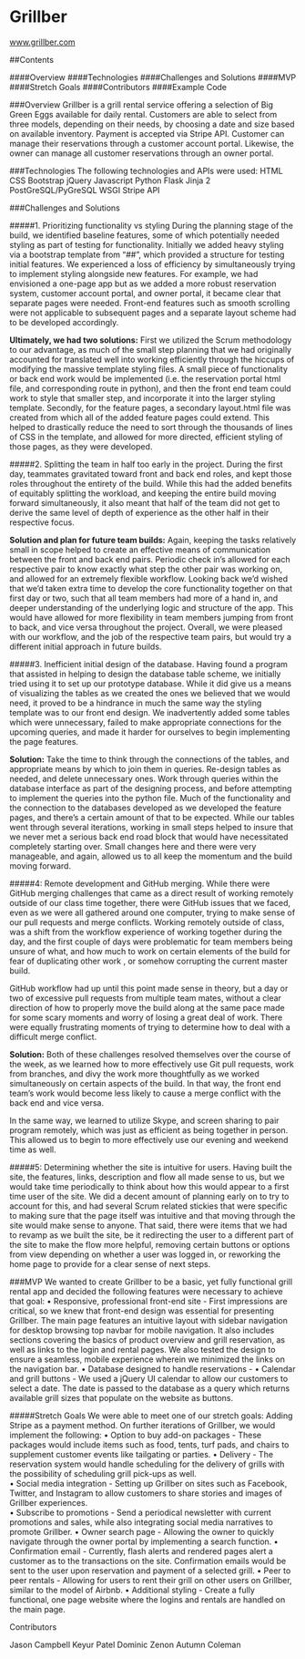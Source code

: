 # Grillber  

www.grillber.com

##Contents

####Overview 
####Technologies
####Challenges and Solutions 
####MVP 
####Stretch Goals
####Contributors 
####Example Code

###Overview 
Grillber is a grill rental service offering a selection of Big Green Eggs available for daily rental.  Customers are able to select from three models, depending on their needs, by choosing a date and size based on available inventory.  Payment is accepted via Stripe API.  Customer can manage their reservations through a customer account portal.  Likewise, the owner can manage all customer reservations through an owner portal.

###Technologies 
The following technologies and APIs were used:
HTML
CSS
Bootstrap
jQuery
Javascript
Python 
Flask
Jinja 2
PostGreSQL/PyGreSQL
WSGI
Stripe API

###Challenges and Solutions
 
#####1. Prioritizing functionality vs styling
During the planning stage of the build, we identified baseline features, some of which potentially needed styling as part of testing for functionality.  Initially we added heavy styling via a bootstrap template from “##”, which provided a structure for testing initial features.  We experienced a loss of efficiency by simultaneously trying to implement styling alongside new features.  For example, we had envisioned a one-page app but as we added a more robust reservation system, customer account portal, and owner portal, it became clear that separate pages were needed.  Front-end features such as smooth scrolling were not applicable to subsequent pages and a separate layout scheme had to be developed accordingly. 
 
**Ultimately, we had two solutions:**  First we utilized the Scrum methodology to our advantage, as much of the small step planning that we had originally accounted for translated well into working efficiently through the hiccups of modifying the massive template styling files.  A small piece of functionality or back end work would be implemented (i.e. the reservation portal html file, and corresponding route in python), and then the front end team could work to style that smaller step, and incorporate it into the larger styling template.  Secondly, for the feature pages, a secondary layout.html file was created from which all of the added feature pages could extend.  This helped to drastically reduce the need to sort through the thousands of lines of CSS in the template, and allowed for more directed, efficient styling of those pages, as they were developed.
 
#####2. Splitting the team in half too early in the project.
During the first day, teammates gravitated toward front and back end roles, and kept those roles throughout the entirety of the build.  While this had the added benefits of equitably splitting the workload, and keeping the entire build moving forward simultaneously, it also meant that half of the team did not get to derive the same level of depth of experience as the other half in their respective focus.  
 
**Solution and plan for future team builds:**  Again, keeping the tasks relatively small in scope helped to create an effective means of communication between the front and back end pairs.  Periodic check in’s allowed for each respective pair to know exactly what step the other pair was working on, and allowed for an extremely flexible workflow.  Looking back we’d wished that we’d taken extra time to develop the core functionality together on that first day or two, such that all team members had more of a hand in, and deeper understanding of the underlying logic and structure of the app.  This would have allowed for more flexibility in team members jumping from front to back, and vice versa throughout the project.  Overall, we were pleased with our workflow, and the job of the respective team pairs, but would try a different initial approach in future builds.
 
#####3.  Inefficient initial design of the database.
Having found a program that assisted in helping to design the database table scheme, we initially tried using it to set up our prototype database.  While it did give us a means of visualizing the tables as we created the ones we believed that we would need, it proved to be a hindrance in much the same way the styling template was to our front end design.  We inadvertently added some tables which were unnecessary, failed to make appropriate connections for the upcoming queries, and made it harder for ourselves to begin implementing the page features.
 
**Solution:**  Take the time to think through the connections of the tables, and appropriate means by which to join them in queries.  Re-design tables as needed, and delete unnecessary ones.  Work through queries within the database interface as part of the designing process, and before attempting to implement the queries into the python file. Much of the functionality and the connection to the databases developed as we developed the feature pages, and there’s a certain amount of that to be expected.  While our tables went through several iterations, working in small steps helped to insure that we never met a serious back end road block that would have necessitated completely starting over.  Small changes here and there were very manageable, and again, allowed us to all keep the momentum and the build moving forward.
 
#####4: Remote development and GitHub merging.
While there were GitHub merging challenges that came as a direct result of working remotely outside of our class time together, there were GitHub issues that we faced, even as we were all gathered around one computer, trying to make sense of our pull requests and merge conflicts.  Working remotely outside of class, was a shift from the workflow experience of working together during the day, and the first couple of days were problematic for team members being unsure of what, and how much to work on certain elements of the build for fear of duplicating other work , or somehow corrupting the current master build. 
 
GitHub workflow had up until this point made sense in theory, but a day or two of excessive pull requests from multiple team mates, without a clear direction of how to properly move the build along at the same pace made for some scary moments and worry of losing a great deal of work.  There were equally frustrating moments of trying to determine how to deal with a difficult merge conflict.
 
**Solution:**  Both of these challenges resolved themselves over the course of the week, as we learned how to more effectively use Git pull requests, work from branches, and divy the work more thoughtfully as we worked simultaneously on certain aspects of the build.  In that way, the front end team’s work would become less likely to cause a merge conflict with the back end and vice versa.
 
In the same way, we learned to utilize Skype, and screen sharing to pair program remotely, which was just as efficient as being together in person.  This allowed us to begin to more effectively use our evening and weekend time as well.
 
#####5:  Determining whether the site is intuitive for users.
Having built the site, the features, links, description and flow all made sense to us, but we would take time periodically to think about how this would appear to a first time user of the site.  We did a decent amount of planning early on to try to account for this, and had several Scrum related stickies that were specific to making sure that the page itself was intuitive and that moving through the site would make sense to anyone.  That said, there were items that we had to revamp as we built the site, be it redirecting the user to a different part of the site to make the flow more helpful, removing certain buttons or options from view depending on whether a user was logged in,  or reworking the home page to provide for a clear sense of next steps.
 
 


###MVP
We wanted to create Grillber to be a basic, yet fully functional grill rental app and decided the following features were necessary to achieve that goal:
	•	Responsive, professional front-end site - First impressions are critical, so we knew that front-end design was essential for presenting Grillber.  The main page features an intuitive layout with sidebar navigation for desktop browsing top navbar for mobile navigation.  It also includes sections covering the basics of product overview and grill reservation, as well as links to the login and rental pages.  We also tested the design to ensure a seamless, mobile experience wherein we minimized the links on the navigation bar.
	•	Database designed to handle reservations - 
	•	Calendar and grill buttons - We used a jQuery UI calendar to allow our customers to select a date.  The date is passed to the database as a query which returns available grill sizes that populate on the website as buttons.  


#####Stretch Goals 
We were able to meet one of our stretch goals: Adding Stripe as a payment method.  On further iterations of Grillber, we would implement the following:
	•	Option to buy add-on packages - These packages would include items such as food, tents, turf pads, and chairs to supplement customer events like tailgating or parties. 
	•	Delivery - The reservation system would handle scheduling for the delivery of grills with the possibility of scheduling grill pick-ups as well.  
	•	Social media integration - Setting up Grillber on sites such as Facebook, Twitter, and Instagram to allow customers to share stories and images of Grillber experiences.  
	•	Subscribe to promotions - Send a periodical newsletter with current promotions and sales, while also integrating social media narratives to promote Grillber.
	•	Owner search page - Allowing the owner to quickly navigate through the owner portal by implementing a search function.
	•	Confirmation email - Currently, flash alerts and rendered pages alert a customer as to the transactions on the site.  Confirmation emails would be sent to the user upon reservation and payment of a selected grill.
	•	Peer to peer rentals - Allowing for users to rent their grill on other users on Grillber, similar to the model of Airbnb.
	•	Additional styling - Create a fully functional, one page website where the logins and rentals are handled on the main page.


Contributors 

Jason Campbell
Keyur Patel 
Dominic Zenon 
Autumn Coleman
